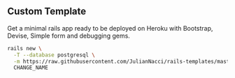 ## Custom Template

Get a minimal rails app ready to be deployed on Heroku with Bootstrap, Devise, Simple form and debugging gems.

```bash
rails new \
  -T --database postgresql \
  -m https://raw.githubusercontent.com/JulianNacci/rails-templates/master/minimal.rb \
  CHANGE_NAME
```

